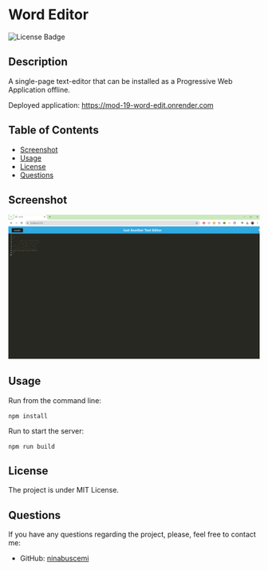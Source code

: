 # Word Editor

![License Badge](https://badgen.net/static/license/MIT/blue)

## Description

A single-page text-editor that can be installed as a Progressive Web Application offline.

Deployed application: https://mod-19-word-edit.onrender.com

## Table of Contents

- [Screenshot](#screenshot)
- [Usage](#usage)
- [License](#license)
- [Questions](#questions)

## Screenshot

![Word Editor](./screenshot_1.png)

## Usage

Run from the command line:

```
npm install
```
Run to start the server: 

```
npm run build
```

## License

The project is under MIT License.

## Questions

If you have any questions regarding the project, please, feel free to contact me:

- GitHub: [ninabuscemi](https://github.com/ninabuscemi)
